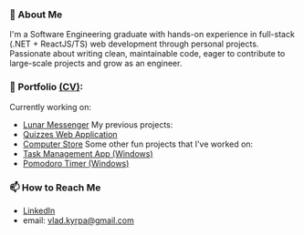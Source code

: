 ### 👋 About Me
I'm a Software Engineering graduate with hands-on experience in full-stack (.NET + ReactJS/TS) web development through personal projects. Passionate about writing clean, maintainable code, eager to contribute to large-scale projects and grow as an engineer.

### 💼 Portfolio [(CV)](https://vladyslav-kyrpa.github.io/resume-cv):
Currently working on:
- [Lunar Messenger](https://github.com/vladyslav-kyrpa/lunar-rtm)
My previous projects:
- [Quizzes Web Application](https://github.com/vladyslav-kyrpa/QuizzesWebApp)
- [Computer Store](https://github.com/vladyslav-kyrpa/ComputerStore)
Some other fun projects that I've worked on:
- [Task Management App (Windows)](https://github.com/vladyslav-kyrpa/TaskManagementApp)
- [Pomodoro Timer (Windows)](https://github.com/vladyslav-kyrpa/PomodoroTimer)

### 📫 How to Reach Me
- [LinkedIn](https://www.linkedin.com/in/vladyslav-kyrpa)
- email: vlad.kyrpa@gmail.com


<!--
**vladyslav-kyrpa/vladyslav-kyrpa** is a ✨ _special_ ✨ repository because its `README.md` (this file) appears on your GitHub profile.

Here are some ideas to get you started:

- 🔭 I’m currently working on ...
- 🌱 I’m currently learning ...
- 👯 I’m looking to collaborate on ...
- 🤔 I’m looking for help with ...
- 💬 Ask me about ...
- 📫 How to reach me: ...
- 😄 Pronouns: ...
- ⚡ Fun fact: ...
-->
